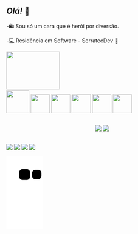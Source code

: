 ## **_Olá!_** 👋

-🛍️ Sou só um cara que é herói por diversão.

-💻 Residência em Software - SerratecDev 🌱

<img src="https://c.tenor.com/7rkESXPrQ0YAAAAi/saitama.gif" width="140" height="100"/>

<div>
<img src="https://cdn.jsdelivr.net/gh/devicons/devicon/icons/java/java-original-wordmark.svg"  width="60" height="60"/>          
<img src="https://cdn.jsdelivr.net/gh/devicons/devicon/icons/postgresql/postgresql-plain-wordmark.svg" width="50" height="50"/>
<img src="https://cdn.jsdelivr.net/gh/devicons/devicon/icons/react/react-original-wordmark.svg" width="50" height="50"/>
<img src="https://cdn.jsdelivr.net/gh/devicons/devicon/icons/html5/html5-plain-wordmark.svg" width="50" height="50"/> 
<img src="https://cdn.jsdelivr.net/gh/devicons/devicon/icons/git/git-plain-wordmark.svg" width="50" height="50"/>
  <img src="https://cdn.jsdelivr.net/gh/devicons/devicon/icons/vscode/vscode-original.svg" width="50" height="50"/>
</div>

##

<div align="center">
  <a href="https://github.com/J-Pedro0">
  <img height="164em" src="https://github-readme-stats.vercel.app/api?username=J-Pedr0&show_icons=true&theme=highcontrast&include_all_commits=true&count_private=true"/>
  <img height="170em" src="https://github-readme-stats.vercel.app/api/top-langs/?username=J-Pedr0&layout=compact&langs_count=7&theme=highcontrast"/>
</div>


##

<div>
<a href="https://www.facebook.com/josepedro.nolasco" target="_blank"><img src="https://img.shields.io/badge/Facebook-1877F2?style=for-the-badge&logo=facebook&logoColor=white" target="_blank"></a>
  <a href="https://www.instagram.com/nolasco_josepedro" target="_blank"><img src="https://img.shields.io/badge/-Instagram-%23E4405F?style=for-the-badge&logo=instagram&logoColor=white" target="_blank"></a>
  <a href="https://www.linkedin.com/in/josé-pedro-nolasco-31a057221" target="_blank"><img src="https://img.shields.io/badge/-LinkedIn-%230077B5?style=for-the-badge&logo=linkedin&logoColor=white" target="_blank"></a> 
  <a href = "mailto:jpnolasco70@gmail.com"><img src="https://img.shields.io/badge/-Gmail-%23333?style=for-the-badge&logo=gmail&logoColor=white" target="_blank"></a>
</div>
  
  
  
  ![snake gif](https://github.com/AquinoMatheus16/AquinoMatheus16/blob/output/github-contribution-grid-snake.svg)
  
  
  
  
  
  
